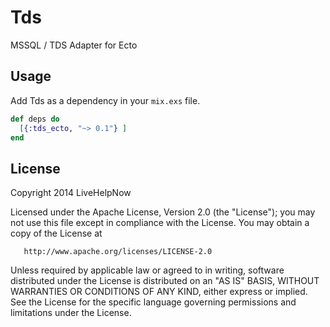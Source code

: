# Tds

MSSQL / TDS Adapter for Ecto

## Usage

Add Tds as a dependency in your `mix.exs` file.

```elixir
def deps do
  [{:tds_ecto, "~> 0.1"} ]
end
```


## License

   Copyright 2014 LiveHelpNow

   Licensed under the Apache License, Version 2.0 (the "License");
   you may not use this file except in compliance with the License.
   You may obtain a copy of the License at

       http://www.apache.org/licenses/LICENSE-2.0

   Unless required by applicable law or agreed to in writing, software
   distributed under the License is distributed on an "AS IS" BASIS,
   WITHOUT WARRANTIES OR CONDITIONS OF ANY KIND, either express or implied.
   See the License for the specific language governing permissions and
   limitations under the License.